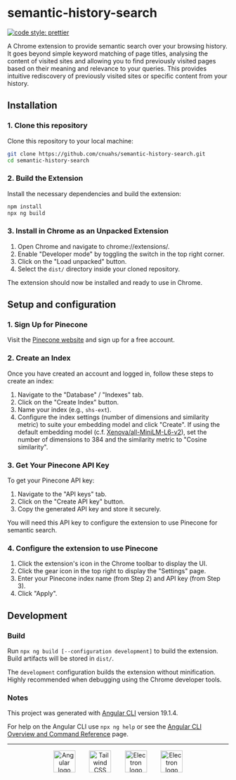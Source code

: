 # semantic-history-search

[![code style: prettier](https://img.shields.io/badge/code_style-prettier-ff69b4.svg?style=flat-square)](https://github.com/prettier/prettier)

A Chrome extension to provide semantic search over your browsing history. It goes beyond simple keyword matching of page titles, analysing the content of visited sites and allowing you to find previously visited pages based on their meaning and relevance to your queries. This provides intuitive rediscovery of previously visited sites or specific content from your history.

## Installation

### 1. Clone this repository

Clone this repository to your local machine:

```bash
git clone https://github.com/cnuahs/semantic-history-search.git
cd semantic-history-search
```

### 2. Build the Extension

Install the necessary dependencies and build the extension:

```bash
npm install
npx ng build
```

### 3. Install in Chrome as an Unpacked Extension

1.  Open Chrome and navigate to chrome://extensions/.
2.  Enable "Developer mode" by toggling the switch in the top right corner.
3.  Click on the "Load unpacked" button.
4.  Select the `dist/` directory inside your cloned repository.

The extension should now be installed and ready to use in Chrome.

## Setup and configuration

### 1. Sign Up for Pinecone

Visit the [Pinecone website](https://www.pinecone.io/) and sign up for a free account.

### 2. Create an Index

Once you have created an account and logged in, follow these steps to create an index:

1. Navigate to the "Database" / "Indexes" tab.
2. Click on the "Create Index" button.
3. Name your index (e.g., `shs-ext`).
4. Configure the index settings (number of dimensions and similarity metric) to suite your embedding model and click "Create". If using the default embedding model (c.f. [Xenova/all-MiniLM-L6-v2](https://huggingface.co/Xenova/all-MiniLM-L6-v2)), set the number of dimensions to 384 and the similarity metric to "Cosine similarity".

### 3. Get Your Pinecone API Key

To get your Pinecone API key:

1. Navigate to the "API keys" tab.
2. Click on the "Create API key" button.
3. Copy the generated API key and store it securely.

You will need this API key to configure the extension to use Pinecone for semantic search.

### 4. Configure the extension to use Pinecone

1. Click the extension's icon in the Chrome toolbar to display the UI.
2. Click the gear icon in the top right to display the "Settings" page.
3. Enter your Pinecone index name (from Step 2) and API key (from Step 3).
4. Click "Apply".

## Development

### Build

Run `npx ng build [--configuration development]` to build the extension. Build artifacts will be stored in `dist/`.

The `development` configuration builds the extension without minification. Highly recommended when debugging using the Chrome developer tools.

### Notes

This project was generated with [Angular CLI](https://github.com/angular/angular-cli) version 19.1.4.

For help on the Angular CLI use `npx ng help` or see the [Angular CLI Overview and Command Reference](https://angular.dev/tools/cli) page.

---

<div align="center">
<span style="margin:0px; display:inline-block;">
  <a href="https://angular.dev/">
    <picture>
      <!-- Colour specs from https://primer.style/primitives/colors -->
      <source media="(prefers-color-scheme: dark)" srcset="https://cdn.simpleicons.org/angular/c9d1d9">
      <source media="(prefers-color-scheme: light)" srcset="https://cdn.simpleicons.org/angular/24292f">
      <img alt="Angular logo" width="50px" src="https://cdn.simpleicons.org/angular.svg">
    </picture>
  </a>
</span>
&nbsp;&nbsp;&nbsp;&nbsp;&nbsp;&nbsp;
<span style="margin:0px; display:inline-block;">
  <a href="https://tailwindcss.com/">
    <picture>
      <!-- Colour specs from https://primer.style/primitives/colors -->
      <source media="(prefers-color-scheme: dark)" srcset="https://cdn.simpleicons.org/tailwindcss/c9d1d9">
      <source media="(prefers-color-scheme: light)" srcset="https://cdn.simpleicons.org/tailwindcss/24292f">
      <img alt="Tailwind CSS logo" width="50px" src="https://cdn.simpleicons.org/tailwindcss.svg">
    </picture>
  </a>
</span>
&nbsp;&nbsp;&nbsp;&nbsp;&nbsp;&nbsp;
<span style="margin:0px; display:inline-block;">
  <a href="https://www.langchain.com/langchain">
    <picture>
      <!-- Colour specs from https://primer.style/primitives/colors -->
      <source media="(prefers-color-scheme: dark)" srcset="https://cdn.simpleicons.org/langchain/c9d1d9">
      <source media="(prefers-color-scheme: light)" srcset="https://cdn.simpleicons.org/langchain/24292f">
      <img alt="Electron logo" width="50px" src="https://cdn.simpleicons.org/langchain.svg">
    </picture>
  </a>
</span>
&nbsp;&nbsp;&nbsp;&nbsp;&nbsp;&nbsp;
<span style="margin:0px; display:inline-block;">
  <a href="https://huggingface.co/">
    <picture>
      <!-- Colour specs from https://primer.style/primitives/colors -->
      <source media="(prefers-color-scheme: dark)" srcset="https://cdn.simpleicons.org/huggingface/c9d1d9">
      <source media="(prefers-color-scheme: light)" srcset="https://cdn.simpleicons.org/huggingface/24292f">
      <img alt="Electron logo" width="50px" src="https://cdn.simpleicons.org/huggingface.svg">
    </picture>
  </a>
</span>
</div>
